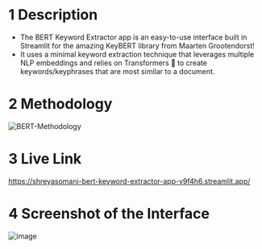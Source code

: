 
# 1 Description

- The BERT Keyword Extractor app is an easy-to-use interface built in
   Streamlit for the amazing KeyBERT library from Maarten Grootendorst!
 - It uses a minimal keyword extraction technique that leverages
   multiple NLP embeddings and relies on Transformers 🤗 to create
   keywords/keyphrases that are most similar to a document.

# 2 Methodology
![BERT-Methodology](https://user-images.githubusercontent.com/57498575/208484453-e5ef0a35-d178-42f8-bb0a-6865acafd21f.png)
# 3 Live Link
https://shreyasomani-bert-keyword-extractor-app-v9f4h6.streamlit.app/
# 4 Screenshot of the Interface

![image](https://user-images.githubusercontent.com/27242399/140746511-1205f24a-869f-4b24-9ed7-9153cfeef8e3.png)
